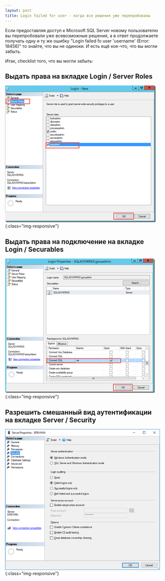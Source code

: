 ```yaml
---
layout: post
title: Login failed for user - когда все решения уже перепробованы 
---
```


Если предоставляя доступ к Microsoft SQL Server новому пользователю вы перепробовали уже всевозможные решения, а в ответ продолжаете получать одну и ту же ошибку "Login failed fo user 'username' (Error: 18456)" то знайте, что вы не одиноки. И есть ещё кое-что, что вы могли забыть.

Итак, checklist того, что вы могли забыть:

## Выдать права на вкладке Login / Server Roles

![instantiate function](/images/post/login_failed_1.png){:class="img-responsive"}

## Выдать права на подключение на вкладке Login / Securables

![instantiate function](/images/post/login_failed_2.png){:class="img-responsive"}

## Разрешить смешанный вид аутентификации на вкладке Server / Security

![instantiate function](/images/post/login_failed_3.png){:class="img-responsive"}